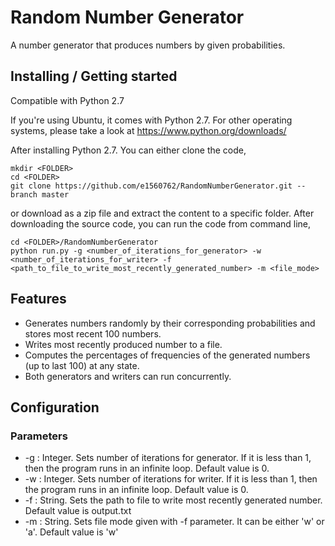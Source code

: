 # Random Number Generator
A number generator that produces numbers by given probabilities.

## Installing / Getting started
Compatible with Python 2.7

If you're using Ubuntu, it comes with Python 2.7. For other operating systems, please take a look at https://www.python.org/downloads/

After installing Python 2.7. You can either clone the code,

```shell
mkdir <FOLDER>
cd <FOLDER>
git clone https://github.com/e1560762/RandomNumberGenerator.git --branch master
```

or download as a zip file and extract the content to a specific folder.
After downloading the source code, you can run the code from command line,

```shell
cd <FOLDER>/RandomNumberGenerator
python run.py -g <number_of_iterations_for_generator> -w <number_of_iterations_for_writer> -f <path_to_file_to_write_most_recently_generated_number> -m <file_mode>
```

## Features
* Generates numbers randomly by their corresponding probabilities and stores most recent 100 numbers.
* Writes most recently produced number to a file.
* Computes the percentages of frequencies of the generated numbers (up to last 100) at any state.
* Both generators and writers can run concurrently.

## Configuration

### Parameters
* -g : Integer. Sets number of iterations for generator. If it is less than 1, then the program runs in an infinite loop. Default value is 0. 
* -w : Integer. Sets number of iterations for writer. If it is less than 1, then the program runs in an infinite loop. Default value is 0.
* -f : String. Sets the path to file to write most recently generated number. Default value is output.txt
* -m : String. Sets file mode given with -f parameter. It can be either 'w' or 'a'. Default value is 'w'